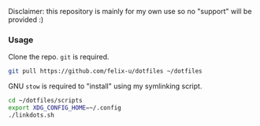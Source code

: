Disclaimer: this repository is mainly for my own use so no "support" will be provided :)

### Usage

Clone the repo. `git` is required.
```sh
git pull https://github.com/felix-u/dotfiles ~/dotfiles
```

GNU `stow` is required to "install" using my symlinking script.
```sh
cd ~/dotfiles/scripts
export XDG_CONFIG_HOME=~/.config
./linkdots.sh
```
